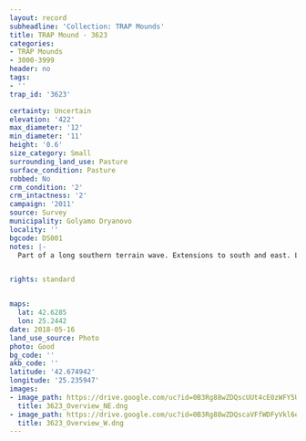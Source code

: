 ```yaml
---
layout: record
subheadline: 'Collection: TRAP Mounds'
title: TRAP Mound - 3623
categories:
- TRAP Mounds
- 3000-3999
header: no
tags:
- ''
trap_id: '3623'

certainty: Uncertain
elevation: '422'
max_diameter: '12'
min_diameter: '11'
height: '0.6'
size_category: Small
surrounding_land_use: Pasture
surface_condition: Pasture
robbed: No
crm_condition: '2'
crm_intactness: '2'
campaign: '2011'
source: Survey
municipality: Golyamo Dryanovo
locality: ''
bgcode: DS001
notes: |-
  Part of a long southern terrain wave. Extensions to south and east. Light stone scatter. No obvious robbers trenches.


rights: standard


maps:
  lat: 42.6285
  lon: 25.2442
date: 2018-05-16
land_use_source: Photo
photo: Good
bg_code: ''
akb_code: ''
latitude: '42.674942'
longitude: '25.235947'
images:
- image_path: https://drive.google.com/uc?id=0B3Rg88wZDQscUUt4cE0zWFY5UW8
  title: 3623_Overview_NE.dng
- image_path: https://drive.google.com/uc?id=0B3Rg88wZDQscaVFfWDFyVkl6ek0
  title: 3623_Overview_W.dng
---
```

